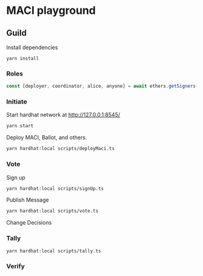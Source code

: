 # MACI playground


## Guild

Install dependencies
```
yarn install
```

### Roles

```ts
const [deployer, coordinator, alice, anyone] = await ethers.getSigners();
```

### Initiate

Start hardhat network at http://127.0.0.1:8545/

```sh
yarn start
```

Deploy MACI, Ballot, and others.

```sh
yarn hardhat:local scripts/deployMaci.ts
```

### Vote

Sign up
```sh
yarn hardhat:local scripts/signUp.ts
```

Publish Message
```sh
yarn hardhat:local scripts/vote.ts
```

Change Decisions


### Tally

```sh
yarn hardhat:local scripts/tally.ts
```


### Verify